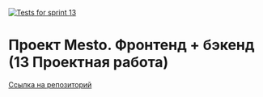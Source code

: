 <!--- Большое спасибо за замечания и рекомендации! Приятных Вам выходных! :) --->
[![Tests for sprint 13](https://github.com/artiquanta/express-mesto-gha/actions/workflows/tests-13-sprint.yml/badge.svg)](https://github.com/artiquanta/express-mesto-gha/actions/workflows/tests-13-sprint.yml) 

<!---[![Tests for sprint 14](https://github.com/artiquanta/express-mesto-gha/actions/workflows/tests-14-sprint.yml/badge.svg)](https://github.com/artiquanta/express-mesto-gha/actions/workflows/tests-14-sprint.yml) --->

# Проект Mesto. Фронтенд + бэкенд (13 Проектная работа)


[Ссылка на репозиторий](https://github.com/artiquanta/express-mesto-gha/)
